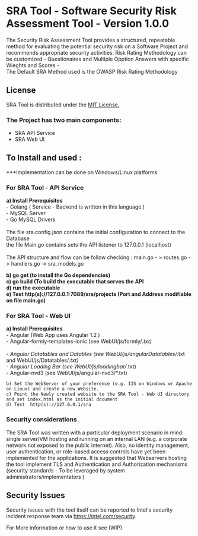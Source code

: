 # SRA Tool - Software Security Risk Assessment Tool  - <b>Version 1.0.0</b>

The Security  Risk Assessment Tool provides  a structured, repeatable method 
for evaluating the potential security risk on a Software Project and recommends appropriate security activities.
Risk Rating Methodology can be customized - Questionaires and Multiple Opption Answers with specific Wieghts and Scores -
<br/>The Default SRA Method used is the OWASP Risk Rating Methodology

## License
  SRA Tool is distributed under the <a href="https://gitlab.devtools.intel.com/rmundome/sratool/blob/master/LICENSE">MIT License.</a>


### The Project has two main components:<br/> 
 - SRA API Service
 - SRA Web UI
    
## To Install and used :
***Implementation can be done on Windows/Linux platforms

### For SRA Tool - API Service 

  <b>a) Install Prerequisites</b><br/>
    - Golang ( Service - Backend is written in this language )<br/>
    - MySQL Server <br/>
    - Go MySQL Drivers<br/><br/>
The file sra.config.json contains the initial configuration to connect to the Database<br/>
the file Main.go contains sets the API listener to 127.0.0.1 (localhost)<br/><br/>
The API structure and flow can be follow checking : main.go - > routes.go -> handlers.go -> sra_models.go<br/>

<b>b) go get (to install the Go dependencies)</b><br/>
<b>c) go build (To build the executable that serves the API</b><br/>
<b>d) run the executable </b><br/>
<b>e) Test http(s)://127.0.0.1:7089/sra/projects (Port and Address modifiable on file main.go)</b><br/>

### For SRA Tool - Web UI
  <b>a) Install Prerequisites</b><br/>
    - Angular (Web App uses Angular 1.2 )<br/> 
    - Angular-formly-templates-ionic (see WebUI/js/formly/*.txt)<br/>    
    - Angular Datatables and Datables  (see WebUI/js/angularDatatables/*.txt and WebUI/js/Datatables/*.txt)<br/> 
    - Angular Loading Bar (see WebUI/js/loadingbar/*.txt)<br/>
    - Angular-nvd3 (see WebUI/js/angular-nvd3/*.txt) <br/>
    
    b) Set the WebServer of your preference (e.g. IIS on Windows or Apache on Linux) and create a new Website.
    c) Point the Newly created website to the SRA Tool - Web UI directory and set index.html as the initial document
    d) Test  http(s)://127.0.0.1/sra



### Security considerations
The SRA Tool was written with a particular deployment scenario in mind: single server/VM hosting and running on an internal LAN (e.g. a corporate network not exposed to the public internet). 
Also, no identity management, user authentication, or role-based access controls have yet been implemented for the applications.
It is suggested that Webservers hosting the tool implement TLS and Authentication and Authorization mechanisms (security standards - To be leveraged by system administrators/implementators ) 



## Security Issues
Security issues with the tool itself can be reported to Intel's security incident response team via https://intel.com/security.

 
For More information or how to use it see (WIP)

